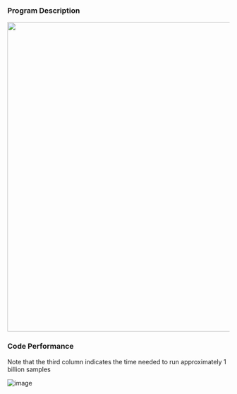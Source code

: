 ### Program Description 

<img src = 'https://user-images.githubusercontent.com/63077056/225182690-ba3f819e-5b4d-473d-a185-8798d424aeb9.png' width = 700px> 

### Code Performance 
Note that the third column indicates the time needed to run approximately 1 billion samples

![image](https://user-images.githubusercontent.com/63077056/225182806-9d6774c3-6eb9-4272-8434-bafffa592c86.png)

